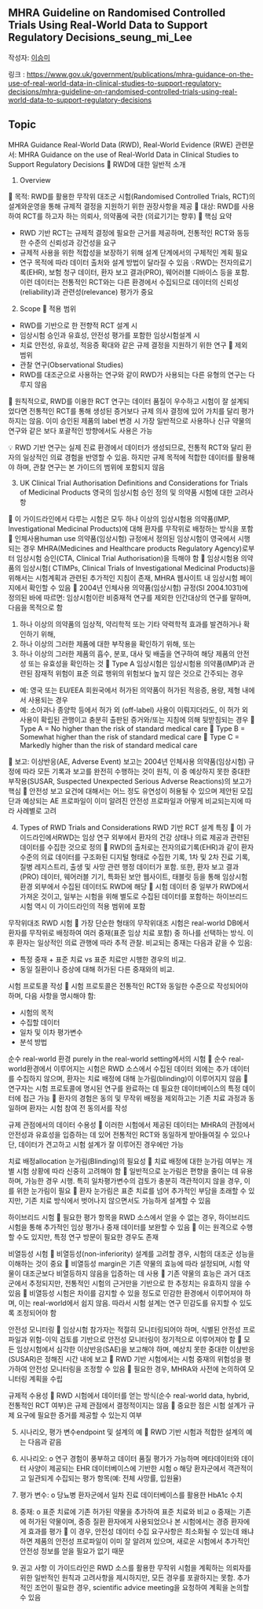 ## MHRA Guideline on Randomised Controlled Trials Using Real-World Data to Support Regulatory Decisions_seung_mi_Lee
작성자: [이승미](https://www.linkedin.com/in/seung-mi-lee-b7600594/)
 
링크 : https://www.gov.uk/government/publications/mhra-guidance-on-the-use-of-real-world-data-in-clinical-studies-to-support-regulatory-decisions/mhra-guideline-on-randomised-controlled-trials-using-real-world-data-to-support-regulatory-decisions

## Topic
MHRA Guidance
Real-World Data (RWD), Real-World Evidence (RWE)
관련문서: MHRA Guidance on the use of Real-World Data in Clinical Studies to Support Regulatory Decisions  RWD에 대한 일반적 소개
 
1.	Overview

	목적: RWD를 활용한 무작위 대조군 시험(Randomised Controlled Trials, RCT)의 설계와운영을 통해 규제적 결정을 지원하기 위한 권장사항을 제공
	대상: RWD를 사용하여 RCT를 하고자 하는 의뢰사, 의약품에 국한 (의료기기는 향후)
	핵심 요약
-	RWD 기반 RCT는 규제적 결정에 필요한 근거를 제공하며, 전통적인 RCT와 동등한 수준의 신뢰성과 강건성을 요구
-	규제적 사용을 위한 적합성을 보장하기 위해 설계 단계에서의 구체적인 계획 필요
-	연구 목적에 따라 데이터 출처와 설계 방법이 달라질 수 있음
💡RWD는 전자의료기록(EHR), 보험 청구 데이터, 환자 보고 결과(PRO), 웨어러블 디바이스 등을 포함. 이런 데이터는 전통적인 RCT와는 다른 환경에서 수집되므로 데이터의 신뢰성(reliability)과 관련성(relevance) 평가가 중요
 
2.	Scope
	적용 범위
-	RWD를 기반으로 한 전향적 RCT 설계 시
-	임상시험 승인과 유효성, 안전성 평가를 포함한 임상시험설계 시 
-	치료 안전성, 유효성, 적응증 확대와 같은 규제 결정을 지원하기 위한 연구
	제외 범위
-	관찰 연구(Observational Studies) 
-	RWD를 대조군으로 사용하는 연구와 같이 RWD가 사용되는 다른 유형의 연구는 다루지 않음

	원칙적으로, RWD를 이용한 RCT 연구는 데이터 품질이 우수하고 시험이 잘 설계되었다면 전통적인 RCT를 통해 생성된 증거보다 규제 의사 결정에 있어 가치를 달리 평가하지는 않음. 이미 승인된 제품의 label 변경 시 가장 일반적으로 사용하나 신규 약물의 연구와 같은 보다 포괄적인 방향에서도 사용은 가능

💡 RWD 기반 연구는 실제 진료 환경에서 데이터가 생성되므로, 전통적 RCT와 달리 환자의 일상적인 의료 경험을 반영할 수 있음. 하지만 규제 목적에 적합한 데이터를 활용해야 하며, 관찰 연구는 본 가이드의 범위에 포함되지 않음
 
3.	UK Clinical Trial Authorisation Definitions and Considerations for Trials of Medicinal Products  영국의 임상시험 승인 정의 및 의약품 시험에 대한 고려사항

	이 가이드라인에서 다루는 시험은 모두 하나 이상의 임상시험용 의약품(IMP, Investigational Medicinal Products)에 대해 환자를 무작위로 배정하는 방식을 포함
	인체사용human use 의약품(임상시험) 규정에서 정의된 임상시험이 영국에서 시행되는 경우 MHRA(Medicines and Healthcare products Regulatory Agency)로부터 임상시험 승인(CTA, Clinical Trial Authorisation)을 득해야 함
	임상시험용 의약품의 임상시험( CTIMPs, Clinical Trials of Investigational Medicinal Products)을 위해서는 시험계획과 관련된 추가적인 지침이 존재, MHRA 웹사이트 내 임상시험 페이지에서 확인할 수 있음
	2004년 인체사용 의약품(임상시험) 규정(SI 2004.1031)에 정의된 바에 따르면: 
임상시험이란 비중재적 연구를 제외한 인간대상의 연구를 말하며, 다음을 목적으로 함
1.	하나 이상의 의약품의 임상적, 약리학적 또는 기타 약력학적 효과를 발견하거나 확인하기 위해,
2.	하나 이상의 그러한 제품에 대한 부작용을 확인하기 위해, 또는
3.	하나 이상의 그러한 제품의 흡수, 분포, 대사 및 배출을 연구하여 해당 제품의 안전성 또는 유효성을 확인하는 것
	Type A  임상시험은 임상시험용 의약품(IMP)과 관련된 잠재적 위험이 표준 의료 행위의 위험보다 높지 않은 것으로 간주되는 경우
-	예: 영국 또는 EU/EEA 회원국에서 허가된 의약품이 허가된 적응증, 용량, 제형 내에서 사용되는 경우
-	예: 소아과나 종양학 등에서 허가 외 (off-label) 사용이 이뤄지더라도, 이 허가 외 사용이 확립된 관행이고 충분히 출판된 증거와/또는 지침에 의해 뒷받침되는 경우
	Type A = No higher than the risk of standard medical care
	Type B = Somewhat higher than the risk of standard medical care
	Type C = Markedly higher than the risk of standard medical care

	보고: 이상반응(AE, Adverse Event) 보고는 2004년 인체사용 의약품(임상시험) 규정에 따라 모든 기록과 보고를 완전히 수행하는 것이 원칙, 이 중 예상하지 못한 중대한 부작용(SUSAR, Suspected Unexpected Serious Adverse Reactions)의 보고가 핵심
	안전성 보고 요건에 대해서는 어느 정도 유연성이 허용될 수 있으며 제안된 모집단과 예상되는 AE 프로파일이 이미 알려진 안전성 프로파일과 어떻게 비교되는지에 따라 사례별로 고려

4.	Types of RWD Trials and Considerations
RWD 기반 RCT 설계 특징
	이 가이드라인에서RWD는 임상 연구 외부에서 환자의 건강 상태나 의료 제공과 관련된 데이터를 수집한 것으로 정의 
	RWD의 출처로는 전자의료기록(EHR)과 같이 환자 수준의 의료 데이터를 구조화된 디지털 형태로 수집한 기록, 1차 및 2차 진료 기록, 질병 레지스트리, 출생 및 사망 관련 행정 데이터가 포함. 또한, 환자 보고 결과(PRO) 데이터, 웨어러블 기기, 특화된 보안 웹사이트, 태블릿 등을 통해 임상시험 환경 외부에서 수집된 데이터도 RWD에 해당
	시험 데이터 중 일부가 RWD에서 가져온 것이고, 일부는 시험을 위해 별도로 수집된 데이터를 포함하는 하이브리드 시험 역시 이 가이드라인의 적용 범위에 포함
 
무작위대조 RWD 시험
	가장 단순한 형태의 무작위대조 시험은 real-world DB에서 환자를 무작위로 배정하여 여러 중재(표준 임상 치료 포함) 중 하나를 선택하는 방식. 이후 환자는 일상적인 의료 관행에 따라 추적 관찰. 비교되는 중재는 다음과 같을 수 있음:
-	특정 중재 + 표준 치료 vs 표준 치료만 시행한 경우의 비교.
-	동일 질환이나 증상에 대해 허가된 다른 중재와의 비교.
 
시험 프로토콜 작성
	시험 프로토콜은 전통적인 RCT와 동일한 수준으로 작성되어야 하며, 다음 사항을 명시해야 함:
-	시험의 목적
-	수집할 데이터
-	일차 및 이차 평가변수
-	분석 방법
 
순수 real-world 환경 purely in the real-world setting에서의 시험
	순수 real-world환경에서 이루어지는 시험은 RWD 소스에서 수집된 데이터 외에는 추가 데이터를 수집하지 않으며, 환자는 치료 배정에 대해 눈가림(blinding)이 이루어지지 않음 
	연구자는 시험 프로토콜에 명시된 연구를 완료하는 데 필요한 데이터베이스의 특정 데이터에 접근 가능 
	환자의 경험은 동의 및 무작위 배정을 제외하고는 기존 치료 과정과 동일하며 환자는 시험 참여 전 동의서를 작성
 
규제 관점에서의 데이터 수용성
	이러한 시험에서 제공된 데이터는 MHRA의 관점에서 안전성과 유효성을 입증하는 데 있어 전통적인 RCT와 동일하게 받아들여질 수 있으나 단, 데이터가 견고하고 시험 설계가 잘 이루어진 경우에만 가능
 
치료 배정allocation 눈가림(Blinding)의 필요성
	치료 배정에 대한 눈가림 여부는 개별 시험 상황에 따라 신중히 고려해야 함
	일반적으로 눈가림은 편향을 줄이는 데 유용하며, 가능한 경우 시행. 특히 일차평가변수의 검토가 충분히 객관적이지 않을 경우, 이를 위한 눈가림이 필요
	환자 눈가림은 표준 치료를 넘어 추가적인 부담을 초래할 수 있지만, 기존 치료 방식에서 벗어나지 않으면서도 가능하게 설계할 수 있음
 
하이브리드 시험
	필요한 평가 항목을 RWD 소스에서 얻을 수 없는 경우, 하이브리드 시험을 통해 추가적인 임상 평가나 중재 데이터를 보완할 수 있음 
	이는 원격으로 수행할 수도 있지만, 특정 연구 방문이 필요한 경우도 존재
 
비열등성 시험
	비열등성(non-inferiority) 설계를 고려할 경우, 시험의 대조군 성능을 이해하는 것이 중요
	비열등성 margin은 기존 약물의 효능에 따라 설정되며, 시험 약물이 대조군보다 비열등하지 않음을 입증하는 데 사용 
	기존 약물의 효능은 과거 대조군에서 추정되지만, 전통적인 시험의 근거만을 기반으로 한 추정치는 유효하지 않을 수 있음
	비열등성 시험은 차이를 감지할 수 있을 정도로 민감한 환경에서 이루어져야 하며, 이는 real-world에서 쉽지 않음. 따라서 시험 설계는 연구 민감도를 유지할 수 있도록 조정되어야 함
 
안전성 모니터링
	임상시험 참가자는 적절히 모니터링되어야 하며, 식별된 안전성 프로파일과 위험-이익 검토를 기반으로 안전성 모니터링이 정기적으로 이루어져야 함 
	모든 임상시험에서 심각한 이상반응(SAE)을 보고해야 하며, 예상치 못한 중대한 이상반응(SUSAR)은 정해진 시간 내에 보고
	RWD 기반 시험에서는 시험 중재의 위험성을 평가하여 안전성 모니터링을 조정할 수 있음
	필요한 경우, MHRA와 사전에 논의하여 모니터링 계획을 수립
 
규제적 수용성
	RWD 시험에서 데이터를 얻는 방식(순수 real-world data, hybrid, 전통적인 RCT 여부)은 규제 관점에서 결정적이지는 않음 
	중요한 점은 시험 설계가 규제 요구에 필요한 증거를 제공할 수 있는지 여부
 
5. 시나리오, 평가 변수endpoint 및 설계의 예
	RWD 기반 시험과 적합한 설계의 예는 다음과 같음
1.	시나리오:
o	연구 경험이 풍부하고 데이터 품질 평가가 가능하며 메타데이터와 데이터 사양이 제공되는 EHR 데이터베이스에 기반한 시험
o	해당 환자군에서 객관적이고 일관되게 수집되는 평가 항목(예: 전체 사망률, 입원율)
2.	평가 변수:
o	당뇨병 환자군에서 일차 진료 데이터베이스를 활용한 HbA1c 수치
3.	중재:
o	표준 치료에 기존 허가된 약물을 추가하여 표준 치료와 비교
o	중재는 기존에 허가된 약물이며, 중증 질환 환자에게 사용되었으나 본 시험에서는 경증 환자에게 효과를 평가
	이 경우, 안전성 데이터 수집 요구사항은 최소화될 수 있는데 왜냐하면 제품의 안전성 프로파일이 이미 잘 알려져 있으며, 새로운 시험에서 추가적인 안전성 정보를 얻을 필요가 없기 때문
 
6. 권고 사항
이 가이드라인은 RWD 소스를 활용한 무작위 시험을 계획하는 의뢰자를 위한 일반적인 원칙과 고려사항을 제시하지만, 모든 경우를 포괄하지는 못함. 추가적인 조언이 필요한 경우, scientific advice meeting을 요청하여 계획을 논의할 수 있음
 

